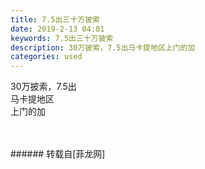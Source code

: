 ```yaml
---
title: 7.5出三十万披索
date: 2019-2-13 04:01
keywords: 7.5出三十万披索
description: 30万披索，7.5出马卡提地区上门的加
categories: used
---
```

<td class="t_f" id="postmessage_2982023">

30万披索，7.5出<br/>
马卡提地区<br/>
上门的加<br/>
<br/>
<img alt="" border="0" class="zoom" data-cf-modified-211f13a0ad28d64bc11887ad-="" file="http://www.flw.ph/data/appbyme/upload/image/201902/13/jSrH7eLicqJP.jpg" id="aimg_Npikk" lazyloadthumb="1" onclick="" onmouseover="" src="http://www.flw.ph/data/appbyme/upload/image/201902/13/jSrH7eLicqJP.jpg"/><br/>
<br/>
</td>
###### 转载自[菲龙网]